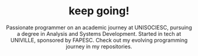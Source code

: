 <h1 align="center" > keep going! </h1>

<p align="center" >Passionate programmer on an academic journey at UNISOCIESC, pursuing a degree in Analysis and Systems Development. Started in tech at UNIVILLE, sponsored by FAPESC. Check out my evolving programming journey in my repositories. </p>

